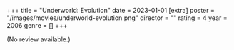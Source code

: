 +++
title = "Underworld: Evolution"
date = 2023-01-01
[extra]
poster = "/images/movies/underworld-evolution.png"
director = ""
rating = 4
year = 2006
genre = []
+++

(No review available.)
